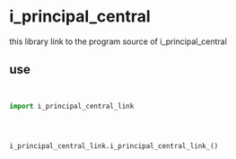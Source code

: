 











# i_principal_central


this library link to the program source of i_principal_central


## use

```python


import i_principal_central_link




i_principal_central_link.i_principal_central_link_()











